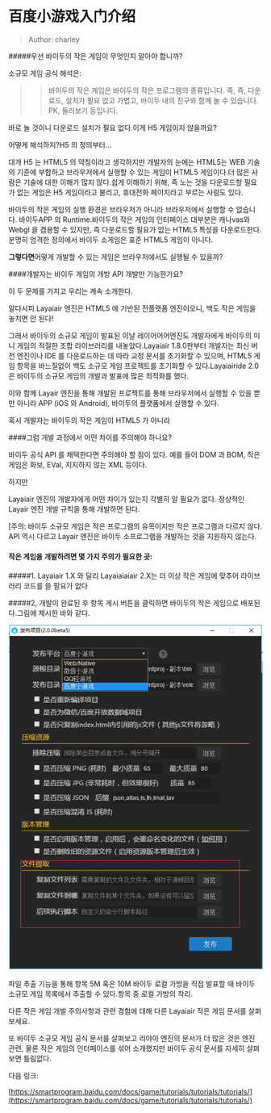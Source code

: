 # 百度小游戏入门介绍


> Author: charley

#####우선 바이두의 작은 게임이 무엇인지 알아야 합니까?

소규모 게임 공식 해석은:

>> 바이두의 작은 게임은 바이두의 작은 프로그램의 종류입니다. 즉, 즉, 다운로드, 설치가 필요 없고 가볍고, 바이두 내의 친구와 함께 놀 수 있습니다. PK, 둘러보기 등입니다.

바로 놀 것이니 다운로드 설치가 필요 없다.이게 H5 게임이지 않을까요?

어떻게 해석하지?H5 의 정의부터...

대개 H5 는 HTML5 의 약칭이라고 생각하지만 개발자의 눈에는 HTML5는 WEB 기술의 기준에 부합하고 브라우저에서 실행할 수 있는 게임이 HTML5 게임이다.더 많은 사람은 기술에 대한 이해가 많지 않다.쉽게 이해하기 위해, 즉 노는 것을 다운로드할 필요가 없는 게임은 H5 게임이라고 불리고, 휴대전화 페이지라고 부르는 사람도 있다.

바이두의 작은 게임의 실행 환경은 브라우저가 아니라 브라우저에서 실행할 수 없습니다. 바이두APP 의 Runtime.바이두의 작은 게임의 인터페이스 대부분은 캐나vas와 Webgl 을 겸용할 수 있지만, 즉 다운로드할 필요가 없는 HTML5 특성을 다운로드한다.분명히 엄격한 정의에서 바이두 소게임은 표준 HTML5 게임이 아니다.

**그렇다면**어떻게 개발할 수 있는 게임은 브라우저에서도 실행될 수 있을까?

####개발자는 바이두 게임의 개방 API 개발만 가능한가요?

이 두 문제를 가지고 우리는 계속 소개한다.

알다시피 Layaiair 엔진은 HTML5 에 기반된 전플랫폼 엔진이오니, 백도 작은 게임을 놓치면 안 된다!

그래서 바이두의 소규모 게임이 발표된 이날 레이어어어엔진도 개발자에게 바이두의 미니 게임의 적절한 조합 라이브러리를 내놓았다.Layaiair 1.8.0판부터 개발자는 최신 버전 엔진이나 IDE 를 다운로드하는 데 따라 교정 문서를 초기화할 수 있으며, HTML5 게임 항목을 바느질없이 백도 소규모 게임 프로젝트를 초기화할 수 있다.Layaiairide 2.0은 바이두의 소규모 게임의 개발과 발표에 많은 최적화를 했다.

이와 함께 Layair 엔진을 통해 개발된 프로젝트를 통해 브라우저에서 실행할 수 있을 뿐만 아니라 APP (iOS 와 Android), 바이두의 플랫폼에서 실행할 수 있다.

혹시 개발자는 바이두의 작은 게임이 HTML5 가 아니라

####그럼 개발 과정에서 어떤 차이를 주의해야 하나요?

바이두 공식 API 를 채택한다면 주의해야 할 점이 있다. 예를 들어 DOM 과 BOM, 작은 게임은 화보, EVal, 지지하지 않는 XML 등이다.

하지만

Layaiair 엔진의 개발자에게 어떤 차이가 있는지 각별히 알 필요가 없다. 정상적인 Layair 엔진 개발 규칙을 통해 개발하면 된다.

[주의: 바이두 소규모 게임은 작은 프로그램의 유목이지만 작은 프로그램과 다르지 않다. API 역시 다르고 Layair 엔진은 바이두 소프로그램을 개발하는 것을 지원하지 않는다.

#### **작은 게임을 개발하려면 몇 가지 주의가 필요한 곳:**

#####1. Layaiair 1.X 와 달리 Layaiaiaiair 2.X는 더 이상 작은 게임에 맞추어 라이브러리 코드를 쓸 필요가 없다

#####2, 개발이 완료된 후 항목 게시 버튼을 클릭하면 바이두의 작은 게임으로 배포된다.그림에 제시한 바와 같다.

![图1](img/3.png)  


파일 추출 기능을 통해 항목 5M 혹은 10M 바이두 로컬 가방을 직접 발표할 때 바이두 소규모 게임 목록에서 추출할 수 있다.항목 중 로컬 가방의 착리.



다른 작은 게임 개발 주의사항과 관련 경험에 대해 다른 Layaiair 작은 게임 문서를 살펴보세요.



또 바이두 소규모 게임 공식 문서를 살펴보고 리야아 엔진의 문서가 더 많은 것은 엔진 관련, 물론 작은 게임의 인터페이스를 섞어 소개했지만 바이두 공식 문서를 자세히 살펴보면 틀림없다.



다음 링크:

[https://smartprogram.baidu.com/docs/game/tutorials/tutorials/tutorials/](https://smartprogram.baidu.com/docs/game/tutorials/tutorials/tutorials/)

